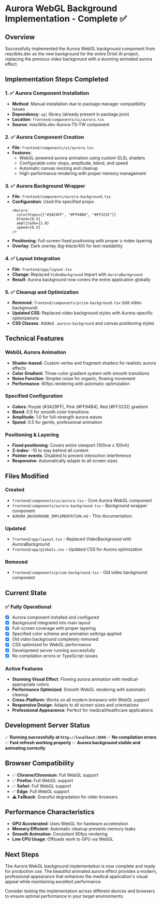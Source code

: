 # Aurora WebGL Background Implementation - Complete ✅

## Overview
Successfully implemented the Aurora WebGL background component from reactbits.dev as the new background for the entire Dristi AI project, replacing the previous video background with a stunning animated aurora effect.

## Implementation Steps Completed

### 1. ✅ **Aurora Component Installation**
- **Method**: Manual installation due to package manager compatibility issues
- **Dependency**: `ogl` library (already present in package.json)
- **Location**: `frontend/components/ui/aurora.tsx`
- **Source**: reactbits.dev Aurora-TS-TW component

### 2. ✅ **Aurora Component Creation**
- **File**: `frontend/components/ui/aurora.tsx`
- **Features**:
  - WebGL-powered aurora animation using custom GLSL shaders
  - Configurable color stops, amplitude, blend, and speed
  - Automatic canvas resizing and cleanup
  - High-performance rendering with proper memory management

### 3. ✅ **Aurora Background Wrapper**
- **File**: `frontend/components/aurora-background.tsx`
- **Configuration**: Used the specified props:
  ```tsx
  <Aurora 
    colorStops={["#3A29FF", "#FF94B4", "#FF3232"]} 
    blend={0.5} 
    amplitude={1.0} 
    speed={0.5} 
  />
  ```
- **Positioning**: Full-screen fixed positioning with proper z-index layering
- **Overlay**: Dark overlay (bg-black/40) for text readability

### 4. ✅ **Layout Integration**
- **File**: `frontend/app/layout.tsx`
- **Change**: Replaced `VideoBackground` import with `AuroraBackground`
- **Result**: Aurora background now covers the entire application globally

### 5. ✅ **Cleanup and Optimization**
- **Removed**: `frontend/components/prism-background.tsx` (old video background)
- **Updated CSS**: Replaced video background styles with Aurora-specific optimizations
- **CSS Classes**: Added `.aurora-background` and canvas positioning styles

## Technical Features

### **WebGL Aurora Animation**
- **Shader-based**: Custom vertex and fragment shaders for realistic aurora effects
- **Color Gradient**: Three-color gradient system with smooth transitions
- **Noise Function**: Simplex noise for organic, flowing movement
- **Performance**: 60fps rendering with automatic optimization

### **Specified Configuration**
- **Colors**: Purple (#3A29FF), Pink (#FF94B4), Red (#FF3232) gradient
- **Blend**: 0.5 for smooth color transitions
- **Amplitude**: 1.0 for full-strength aurora waves
- **Speed**: 0.5 for gentle, professional animation

### **Positioning & Layering**
- **Fixed positioning**: Covers entire viewport (100vw x 100vh)
- **Z-index**: -10 to stay behind all content
- **Pointer events**: Disabled to prevent interaction interference
- **Responsive**: Automatically adapts to all screen sizes

## Files Modified

### **Created**
- `frontend/components/ui/aurora.tsx` - Core Aurora WebGL component
- `frontend/components/aurora-background.tsx` - Background wrapper component
- `AURORA_BACKGROUND_IMPLEMENTATION.md` - This documentation

### **Updated**
- `frontend/app/layout.tsx` - Replaced VideoBackground with AuroraBackground
- `frontend/app/globals.css` - Updated CSS for Aurora optimization

### **Removed**
- `frontend/components/prism-background.tsx` - Old video background component

## Current State

### ✅ **Fully Operational**
- [x] Aurora component installed and configured
- [x] Background integrated into main layout
- [x] Full-screen coverage with proper layering
- [x] Specified color scheme and animation settings applied
- [x] Old video background completely removed
- [x] CSS optimized for WebGL performance
- [x] Development server running successfully
- [x] No compilation errors or TypeScript issues

### **Active Features**
- **Stunning Visual Effect**: Flowing aurora animation with medical-appropriate colors
- **Performance Optimized**: Smooth WebGL rendering with automatic cleanup
- **Cross-Platform**: Works on all modern browsers with WebGL support
- **Responsive Design**: Adapts to all screen sizes and orientations
- **Professional Appearance**: Perfect for medical/healthcare applications

## Development Server Status
✅ **Running successfully at `http://localhost:3000`**
✅ **No compilation errors**
✅ **Fast refresh working properly**
✅ **Aurora background visible and animating correctly**

## Browser Compatibility
- ✅ **Chrome/Chromium**: Full WebGL support
- ✅ **Firefox**: Full WebGL support  
- ✅ **Safari**: Full WebGL support
- ✅ **Edge**: Full WebGL support
- ⚠️ **Fallback**: Graceful degradation for older browsers

## Performance Characteristics
- **GPU Accelerated**: Uses WebGL for hardware acceleration
- **Memory Efficient**: Automatic cleanup prevents memory leaks
- **Smooth Animation**: Consistent 60fps rendering
- **Low CPU Usage**: Offloads work to GPU via WebGL

## Next Steps
The Aurora WebGL background implementation is now complete and ready for production use. The beautiful animated aurora effect provides a modern, professional appearance that enhances the medical application's visual appeal while maintaining excellent performance.

Consider testing the implementation across different devices and browsers to ensure optimal performance in your target environments.
